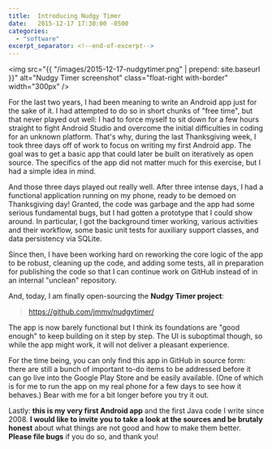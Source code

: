 ```yaml
---
title:  Introducing Nudgy Timer
date:   2015-12-17 17:30:00 -0500
categories:
  - "software"
excerpt_separator: <!--end-of-excerpt-->
---
```


<img src="{{ "/images/2015-12-17-nudgytimer.png" | prepend: site.baseurl }}"
     alt="Nudgy Timer screenshot"
     class="float-right with-border"
     width="300px" />

For the last two years, I had been meaning to write an Android app just for
the sake of it.  I had attempted to do so in short chunks of "free time",
but that never played out well: I had to force myself to sit down for a few
hours straight to fight Android Studio and overcome the initial
difficulties in coding for an unknown platform.  That's why, during the
last Thanksgiving week, I took three days off of work to focus on writing
my first Android app.  The goal was to get a basic app that could later be
built on iteratively as open source.  The specifics of the app did not
matter much for this exercise, but I had a simple idea in mind.

<!--end-of-excerpt-->

And those three days played out really well.  After three intense days, I
had a functional application running on my phone, ready to be demoed on
Thanksgiving day!  Granted, the code was garbage and the app had some
serious fundamental bugs, but I had gotten a prototype that I could show
around.  In particular, I got the background timer working, various
activities and their workflow, some basic unit tests for auxiliary support
classes, and data persistency via SQLite.

Since then, I have been working hard on reworking the core logic of the app
to be robust, cleaning up the code, and adding some tests, all in
preparation for publishing the code so that I can continue work on GitHub
instead of in an internal "unclean" repository.

And, today, I am finally open-sourcing the **Nudgy Timer project**:

> <https://github.com/jmmv/nudgytimer/>

The app is now barely functional but I think its foundations are "good
enough" to keep building on it step by step.  The UI is suboptimal though,
so while the app might work, it will not deliver a pleasant experience.

For the time being, you can only find this app in GitHub in source form:
there are still a bunch of important to-do items to be addressed before it
can go live into the Google Play Store and be easily available.  (One of
which is for me to run the app on my real phone for a few days to see how
it behaves.)  Bear with me for a bit longer before you try it out.

Lastly: **this is my very first Android app** and the first Java code I
write since 2008.  **I would like to invite you to take a look at the
sources and be brutaly honest** about what things are not good and how to
make them better.  **Please file bugs** if you do so, and thank you!

